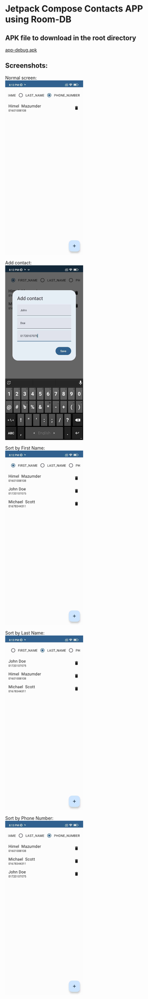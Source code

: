 # Jetpack Compose Contacts APP using Room-DB
## APK file to download in the root directory
<a href="app-debug.apk">app-debug.apk</a>

## Screenshots:
Normal screen: <br>
<img src="1.jpg" width="250">

Add contact: <br>
<img src="2.jpg" width="250">

Sort by First Name: <br>
<img src="3.jpg" width="250">

Sort by Last Name: <br>
<img src="4.jpg" width="250">

Sort by Phone Number: <br>
<img src="5.jpg" width="250">
